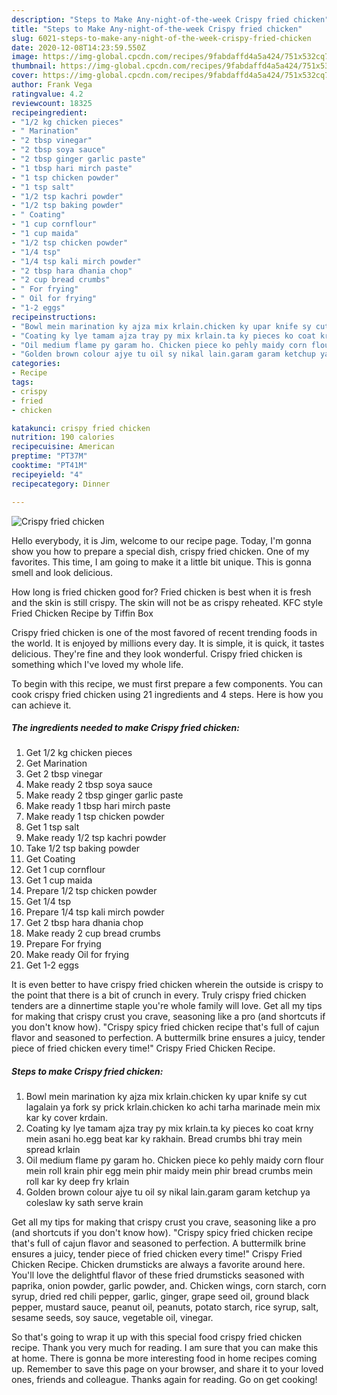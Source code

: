 ```yaml
---
description: "Steps to Make Any-night-of-the-week Crispy fried chicken"
title: "Steps to Make Any-night-of-the-week Crispy fried chicken"
slug: 6021-steps-to-make-any-night-of-the-week-crispy-fried-chicken
date: 2020-12-08T14:23:59.550Z
image: https://img-global.cpcdn.com/recipes/9fabdaffd4a5a424/751x532cq70/crispy-fried-chicken-recipe-main-photo.jpg
thumbnail: https://img-global.cpcdn.com/recipes/9fabdaffd4a5a424/751x532cq70/crispy-fried-chicken-recipe-main-photo.jpg
cover: https://img-global.cpcdn.com/recipes/9fabdaffd4a5a424/751x532cq70/crispy-fried-chicken-recipe-main-photo.jpg
author: Frank Vega
ratingvalue: 4.2
reviewcount: 18325
recipeingredient:
- "1/2 kg chicken pieces"
- " Marination"
- "2 tbsp vinegar"
- "2 tbsp soya sauce"
- "2 tbsp ginger garlic paste"
- "1 tbsp hari mirch paste"
- "1 tsp chicken powder"
- "1 tsp salt"
- "1/2 tsp kachri powder"
- "1/2 tsp baking powder"
- " Coating"
- "1 cup cornflour"
- "1 cup maida"
- "1/2 tsp chicken powder"
- "1/4 tsp"
- "1/4 tsp kali mirch powder"
- "2 tbsp hara dhania chop"
- "2 cup bread crumbs"
- " For frying"
- " Oil for frying"
- "1-2 eggs"
recipeinstructions:
- "Bowl mein marination ky ajza mix krlain.chicken ky upar knife sy cut lagalain ya fork sy prick krlain.chicken ko achi tarha marinade mein mix kar ky cover krdain."
- "Coating ky lye tamam ajza tray py mix krlain.ta ky pieces ko coat krny mein asani ho.egg beat kar ky rakhain. Bread crumbs bhi tray mein spread krlain"
- "Oil medium flame py garam ho. Chicken piece ko pehly maidy corn flour mein roll krain phir egg mein phir maidy mein phir bread crumbs mein roll kar ky deep fry krlain"
- "Golden brown colour ajye tu oil sy nikal lain.garam garam ketchup ya coleslaw ky sath serve krain"
categories:
- Recipe
tags:
- crispy
- fried
- chicken

katakunci: crispy fried chicken 
nutrition: 190 calories
recipecuisine: American
preptime: "PT37M"
cooktime: "PT41M"
recipeyield: "4"
recipecategory: Dinner

---
```



![Crispy fried chicken](https://img-global.cpcdn.com/recipes/9fabdaffd4a5a424/751x532cq70/crispy-fried-chicken-recipe-main-photo.jpg)

Hello everybody, it is Jim, welcome to our recipe page. Today, I'm gonna show you how to prepare a special dish, crispy fried chicken. One of my favorites. This time, I am going to make it a little bit unique. This is gonna smell and look delicious.

How long is fried chicken good for? Fried chicken is best when it is fresh and the skin is still crispy. The skin will not be as crispy reheated. KFC style Fried Chicken Recipe by Tiffin Box

Crispy fried chicken is one of the most favored of recent trending foods in the world. It is enjoyed by millions every day. It is simple, it is quick, it tastes delicious. They're fine and they look wonderful. Crispy fried chicken is something which I've loved my whole life.


To begin with this recipe, we must first prepare a few components. You can cook crispy fried chicken using 21 ingredients and 4 steps. Here is how you can achieve it.

<!--inarticleads1-->

##### The ingredients needed to make Crispy fried chicken:

1. Get 1/2 kg chicken pieces
1. Get  Marination
1. Get 2 tbsp vinegar
1. Make ready 2 tbsp soya sauce
1. Make ready 2 tbsp ginger garlic paste
1. Make ready 1 tbsp hari mirch paste
1. Make ready 1 tsp chicken powder
1. Get 1 tsp salt
1. Make ready 1/2 tsp kachri powder
1. Take 1/2 tsp baking powder
1. Get  Coating
1. Get 1 cup cornflour
1. Get 1 cup maida
1. Prepare 1/2 tsp chicken powder
1. Get 1/4 tsp
1. Prepare 1/4 tsp kali mirch powder
1. Get 2 tbsp hara dhania chop
1. Make ready 2 cup bread crumbs
1. Prepare  For frying
1. Make ready  Oil for frying
1. Get 1-2 eggs


It is even better to have crispy fried chicken wherein the outside is crispy to the point that there is a bit of crunch in every. Truly crispy fried chicken tenders are a dinnertime staple you&#39;re whole family will love. Get all my tips for making that crispy crust you crave, seasoning like a pro (and shortcuts if you don&#39;t know how). &#34;Crispy spicy fried chicken recipe that&#39;s full of cajun flavor and seasoned to perfection. A buttermilk brine ensures a juicy, tender piece of fried chicken every time!&#34; Crispy Fried Chicken Recipe. 

<!--inarticleads2-->

##### Steps to make Crispy fried chicken:

1. Bowl mein marination ky ajza mix krlain.chicken ky upar knife sy cut lagalain ya fork sy prick krlain.chicken ko achi tarha marinade mein mix kar ky cover krdain.
1. Coating ky lye tamam ajza tray py mix krlain.ta ky pieces ko coat krny mein asani ho.egg beat kar ky rakhain. Bread crumbs bhi tray mein spread krlain
1. Oil medium flame py garam ho. Chicken piece ko pehly maidy corn flour mein roll krain phir egg mein phir maidy mein phir bread crumbs mein roll kar ky deep fry krlain
1. Golden brown colour ajye tu oil sy nikal lain.garam garam ketchup ya coleslaw ky sath serve krain


Get all my tips for making that crispy crust you crave, seasoning like a pro (and shortcuts if you don&#39;t know how). &#34;Crispy spicy fried chicken recipe that&#39;s full of cajun flavor and seasoned to perfection. A buttermilk brine ensures a juicy, tender piece of fried chicken every time!&#34; Crispy Fried Chicken Recipe. Chicken drumsticks are always a favorite around here. You&#39;ll love the delightful flavor of these fried drumsticks seasoned with paprika, onion powder, garlic powder, and. Chicken wings, corn starch, corn syrup, dried red chili pepper, garlic, ginger, grape seed oil, ground black pepper, mustard sauce, peanut oil, peanuts, potato starch, rice syrup, salt, sesame seeds, soy sauce, vegetable oil, vinegar. 

So that's going to wrap it up with this special food crispy fried chicken recipe. Thank you very much for reading. I am sure that you can make this at home. There is gonna be more interesting food in home recipes coming up. Remember to save this page on your browser, and share it to your loved ones, friends and colleague. Thanks again for reading. Go on get cooking!
